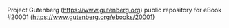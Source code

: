 Project Gutenberg (https://www.gutenberg.org) public repository for eBook #20001 (https://www.gutenberg.org/ebooks/20001)
